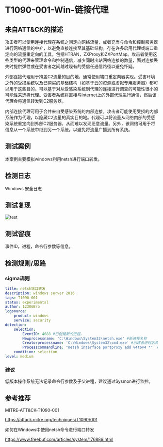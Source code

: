 # T1090-001-Win-链接代理

## 来自ATT&CK的描述

攻击者可以使用连接代理在系统之间定向网络流量，或者充当与命令和控制服务器进行网络通信的中介，以避免直接连接至其基础结构。存在许多启用代理或端口重定向的流量重定向的工具，包括HTRAN，ZXProxy和ZXPortMap。攻击者使用这些类型的代理来管理命令和控制通信，减少同时出站网络连接的数量，面对连接丢失时提供弹性或在受害者之间越过现有的受信任通信路径以避免怀疑。

外部连接代理用于掩盖C2流量的目的地，通常使用端口重定向器实现。受害环境之外的受损系统以及已购买的基础结构（如基于云的资源或虚拟专用服务器）都可以用于这些目的。可以基于对从受感染系统到代理的连接进行调查的可能性很小的可能性来选择代理。受害者系统将直接与Internet上的外部代理进行通信，然后该代理会将通信转发到C2服务器。

内部连接代理可用于合并来自受感染系统的内部连接。攻击者可能使用受损的内部系统作为代理，以隐藏C2流量的真实目的地。代理可以将流量从网络内部的受感染系统重定向到外部C2服务器，从而难以发现恶意流量。另外，该网络可用于将信息从一个系统中继到另一个系统，以避免将流量广播到所有系统。

## 测试案例

本案例主要模拟windows利用netsh进行端口转发。

## 检测日志

Windows 安全日志

## 测试复现

![test](https://s2.ax1x.com/2019/12/09/Q0VTeI.png)

## 测试留痕

事件ID，进程，命令行参数等信息。

## 检测规则/思路

### sigma规则

```yml
title: netsh端口转发
description: windows server 2016
tags: T1090-001
status: experimental
author: 12306Bro
logsource:
    product: windows
    service: security
detection:
    selection:
        EventID: 4688 #已创建新的进程。
        Newprocessname: 'C:\Windows\System32\netsh.exe' #新进程名称
        Creatorprocessname: 'C:\Windows\System32\cmd.exe' #创建者进程名称
        Processcommandline: "netsh interface portproxy add v4tov4 *"  #进程命令行参数
    condition: selection
level: medium
```

### 建议

低版本操作系统无法记录命令行参数及子父进程，建议通过Sysmon进行监控。

## 参考推荐

MITRE-ATT&CK-T1090-001

<https://attack.mitre.org/techniques/T1090/001>

如何在Windows中使用netsh命令进行端口转发

<https://www.freebuf.com/articles/system/176889.html>
